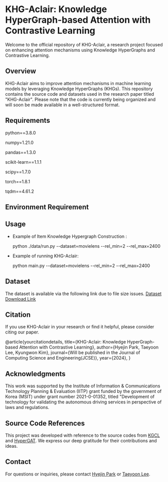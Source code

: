 # KHG-Aclair: Knowledge HyperGraph-based Attention with Contrastive Learning

Welcome to the official repository of KHG-Aclair, a research project focused on enhancing attention mechanisms using Knowledge HyperGraphs and Contrastive Learning.

## Overview

KHG-Aclair aims to improve attention mechanisms in machine learning models by leveraging Knowledge HyperGraphs (KHGs). This repository contains the source code and datasets used in the research paper titled "KHG-Aclair". Please note that the code is currently being organized and will soon be made available in a well-structured format.
<!-- ## Features

- **Will Be**: 
- **Update**: 
- **Soon**: 
-->
  
## Requirements
python==3.8.0  

numpy=1.21.0  

pandas==1.3.0  

scikit-learn==1.1.1  

scipy==1.7.0  

torch==1.8.1  

tqdm==4.61.2  


## Environment Requirement

## Usage
+ Example of Item Knowledge Hypergraph Construction :

  python ./data/run.py --dataset=movielens --rel_min=2 --rel_max=2400

+ Example of running KHG-Aclair:

  python main.py --dataset=movielens --rel_min=2 --rel_max=2400



## Dataset
The dataset is available via the following link due to file size issues.
[Dataset Download Link](https://drive.google.com/drive/folders/1Egb3JhEQe0EDkCHW75C_feDSfHkQHOXF?usp=sharing)


## Citation

If you use KHG-Aclair in your research or find it helpful, please consider citing our paper.

@article{yourcitationdetails,
  title={KHG-Aclair: Knowledge HyperGraph-based Attention with Contrastive Learning},
  author={Hyejin Park, Taeyoon Lee, Kyungwon Kim},
  journal={Will be published in the Journal of Computing Science and Engineering(JCSE)},
  year={2024},
}

## Acknowledgments
This work was supported by the Institute of Information & Communications Technology Planning & Evaluation (IITP) grant funded by the government of Korea (MSIT) under grant number 2021-0-01352, titled "Development of technology for validating the autonomous driving services in perspective of laws and regulations.

## Source Code References
This project was developed with reference to the source codes from [KGCL](https://github.com/yuh-yang/KGCL-SIGIR22) and [HyperGAT](https://github.com/kaize0409/HyperGAT_TextClassification). We express our deep gratitude for their contributions and ideas.

## Contact

For questions or inquiries, please contact [Hyejin Park](mailto:h.ngc1316@gmail.com) or [Taeyoon Lee](mailto:tylee814@gmail.com).
